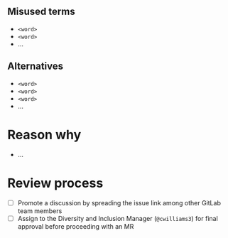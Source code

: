 <!-- 
Recommended titles:  
* New misused terms: term1, term2
* Updating misused term: term1

If you would like to start a discussion or propose an addition
to the list of Misused Terms at GitLab, use this template to 
provide all the information.

If you'd prefer to write an MR immediately to update the YML [1] file,
feel free to do that instead and get the proposal reviewed there.

[1] https://gitlab.com/gitlab-com/www-gitlab-com/-/blob/master/data/communication/misused_terms.yml

-->

## Misused terms

<!-- 
Words to avoid using... 
Feel free to list more than one, if it's applicable
-->

* `<word>`
* `<word>`
* ...

## Alternatives

<!-- 
Use one of these instead
-->

* `<word>`
* `<word>`
* `<word>`
* ...

# Reason why

<!-- 
Please elaborate (while keeping it short and succinct) about the reasons why the alternatives are better.
-->

* ...


# Review process

<!-- 
Suggestion: To find team members to discuss this, check the git history to find people active around this topic: 
https://gitlab.com/gitlab-com/www-gitlab-com/-/commits/master/sites/handbook/source/handbook/communication/top-misused-terms/
-->
* [ ] Promote a discussion by spreading the issue link among other GitLab team members <!-- consider #diversity_inclusion_and_belonging on slack -->
* [ ] Assign to the Diversity and Inclusion Manager (`@cwilliams3`) for final approval before proceeding with an MR
